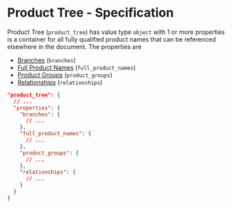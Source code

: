 # Product Tree - Specification

Product Tree (`product_tree`) has value type `object` with 1 or more properties
is a container for all fully qualified product names that can be referenced
elsewhere in the document. The properties are

* [Branches](product_tree/branches-spec.en.md) (`branches`)
* [Full Product Names](product_tree/full_product_names-spec.en.md) (`full_product_names`)
* [Product Groups](product_tree/product_groups-spec.en.md) (`product_groups`)
* [Relationships](product_tree/relationships-spec.en.md) (`relationships`)

```json
"product_tree": {
  // ...
  "properties": {
    "branches": {
      // ...
    },
    "full_product_names": {
      // ...
    },
    "product_groups": {
      // ...
    },
    "relationships": {
      // ...
    }
  }
}
```
